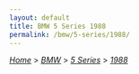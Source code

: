 ```yaml
---
layout: default
title: BMW 5 Series 1988
permalink: /bmw/5-series/1988/
---
```

[*Home*](/) > [*BMW*](/bmw/) > [*5 Series*](/bmw/5-series/) > [*1988*](/bmw/5-series/1988/)
